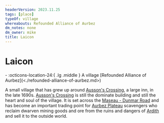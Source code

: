```yaml
---
headerVersion: 2023.11.25
tags: [place]
typeOf: village
whereabouts: Refounded Alliance of Aurbez
dm_notes: none
dm_owner: mike
title: Laicon
---
```

# Laicon
<div class="grid cards ext-narrow-margin ext-one-column" markdown>
-    :octicons-location-24:{ .lg .middle } A village [Refounded Alliance of Aurbez](<./refounded-alliance-of-aurbez.md>)  
</div>


A small village that has grew up around [Ausson's Crossing](<./ausson-s-crossing.md>), a large inn, in the late 1690s. [Ausson's Crossing](<./ausson-s-crossing.md>) is still the dominate building and still the heart and soul of the village. It is set across the [Maseau - Dunmar Road](<../maseau-dunmar-road.md>) and has become an important trading point for [Aurbez Plateau](<../aurbez-plateau.md>) scavengers who reclaim dwarven mining goods and ore from the ruins and dangers of [Ardith](<../../central-highlands/dwarven-kingdoms/ardith.md>) and sell it to the outside world.

